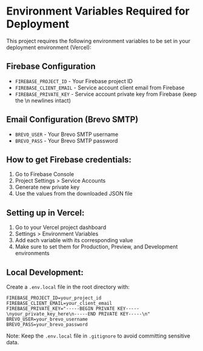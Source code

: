 # Environment Variables Required for Deployment

This project requires the following environment variables to be set in your deployment environment (Vercel):

## Firebase Configuration
- `FIREBASE_PROJECT_ID` - Your Firebase project ID
- `FIREBASE_CLIENT_EMAIL` - Service account client email from Firebase
- `FIREBASE_PRIVATE_KEY` - Service account private key from Firebase (keep the \n newlines intact)

## Email Configuration (Brevo SMTP)
- `BREVO_USER` - Your Brevo SMTP username
- `BREVO_PASS` - Your Brevo SMTP password

## How to get Firebase credentials:
1. Go to Firebase Console
2. Project Settings > Service Accounts
3. Generate new private key
4. Use the values from the downloaded JSON file

## Setting up in Vercel:
1. Go to your Vercel project dashboard
2. Settings > Environment Variables
3. Add each variable with its corresponding value
4. Make sure to set them for Production, Preview, and Development environments

## Local Development:
Create a `.env.local` file in the root directory with:
```
FIREBASE_PROJECT_ID=your_project_id
FIREBASE_CLIENT_EMAIL=your_client_email
FIREBASE_PRIVATE_KEY="-----BEGIN PRIVATE KEY-----\nyour_private_key_here\n-----END PRIVATE KEY-----\n"
BREVO_USER=your_brevo_username
BREVO_PASS=your_brevo_password
```

Note: Keep the `.env.local` file in `.gitignore` to avoid committing sensitive data.
